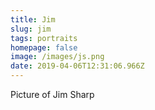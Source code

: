 ```yaml
---
title: Jim
slug: jim
tags: portraits
homepage: false
image: /images/js.png
date: 2019-04-06T12:31:06.966Z
---
```

Picture of Jim Sharp
